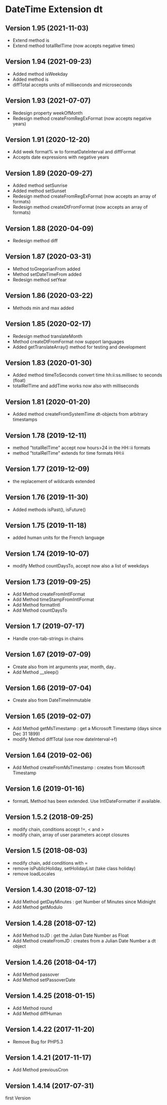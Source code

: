 # DateTime Extension dt

## Version 1.95 (2021-11-03)
* Extend method is
* Extend method totalRelTime (now accepts negative times) 

## Version 1.94 (2021-09-23)
* Added method isWeekday
* Added method is
* diffTotal accepts units of milliseconds and microseconds

## Version 1.93 (2021-07-07)
* Redesign property weekOfMonth
* Redesign method createFromRegExFormat (now accepts negative years)

## Version 1.91 (2020-12-20)
* Add week format% w to formatDateInterval and diffFormat
* Accepts date expressions with negative years

## Version 1.89 (2020-09-27)
* Added method setSunrise
* Added method setSunset
* Redesign method createFromRegExFormat (now accepts an array of formats)
* Redesign method createDtFromFormat (now accepts an array of formats)

## Version 1.88 (2020-04-09)
* Redesign method diff

## Version 1.87 (2020-03-31)
* Method toGregorianFrom added
* Method setDateTimeFrom added
* Redesign method setYear

## Version 1.86 (2020-03-22)
* Methods min and max added

## Version 1.85 (2020-02-17)
* Redesign method translateMonth
* Method createDtFromFormat now support languages
* Added getTranslateArray() method for testing and development


## Version 1.83 (2020-01-30)
* Added method timeToSeconds
  convert time hh:ii:ss.millisec to seconds (float)
* totalRelTime and addTime works now also with milliseconds

## Version 1.81 (2020-01-20)
* Added method createFromSystemTime
  dt-objects from arbitrary timestamps

## Version 1.78 (2019-12-11)
* method "totalRelTime" accept now hours>24 in the HH::ii formats
* method "totalRelTime" extends for time formats HH:ii

## Version 1.77 (2019-12-09)
* the replacement of wildcards extended

## Version 1.76 (2019-11-30)
* Added methods isPast(), isFuture()

## Version 1.75 (2019-11-18)
* added human units for the French language

## Version 1.74 (2019-10-07)
* modify Method countDaysTo, accept now also a list of weekdays

## Version 1.73 (2019-09-25)
* Add Method createFromIntlFormat
* Add Method timeStampFromIntlFormat
* Add Method formatIntl
* Add Method countDaysTo

## Version 1.7 (2019-07-17)
* Handle cron-tab-strings in chains

## Version 1.67 (2019-07-09)
* Create also from int arguments year, month, day..
* Add Method __sleep()

## Version 1.66 (2019-07-04)
* Create also from DateTimeImmutable

## Version 1.65 (2019-02-07)
* Add Method getMsTimestamp : get a Microsoft Timestamp (days since Dec 31 1899)
* modify Method diffTotal (use now dateInterval->f)

## Version 1.64 (2019-02-06)
* Add Method createFromMsTimestamp : creates from Microsoft Timestamp

## Version 1.6 (2019-01-16)
* formatL Method has been extended. Use IntlDateFormatter if available.

## Version 1.5.2 (2018-09-25)
* modify chain, conditions accept !=, < and >
* modify chain, array of user parameters accept closures 

## Version 1.5 (2018-08-03)
* modify chain, add conditions with =
* remove isPublicHoliday, setHolidayList (take class holiday)
* remove loadLocales

## Version 1.4.30 (2018-07-12) 
* Add Method getDayMinutes : get Number of Minutes since Midnight
* Add Method getModulo 

## Version 1.4.28 (2018-07-12) 
* Add Method toJD : get the Julian Date Number as Float 
* Add Method createFromJD : creates from a Julian Date Number a dt object

## Version 1.4.26 (2018-04-17)
* Add Method passover
* Add Method setPassoverDate 

## Version 1.4.25 (2018-01-15)
* Add Method round
* Add Method diffHuman

## Version 1.4.22 (2017-11-20)
* Remove Bug for PHP5.3

## Version 1.4.21 (2017-11-17)
* Add Method previousCron

## Version 1.4.14 (2017-07-31)
first Version 

